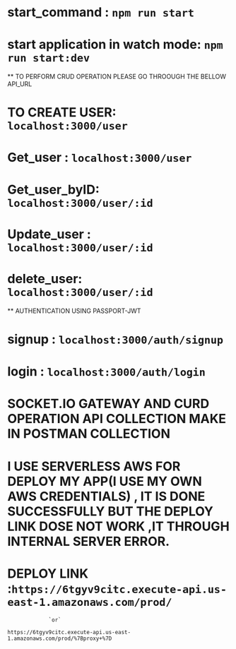 # start_command : `npm run start`
# start application in watch mode: `npm run start:dev`

** TO PERFORM CRUD OPERATION PLEASE GO THROOUGH THE BELLOW API_URL
# TO CREATE USER: `localhost:3000/user`
# Get_user : `localhost:3000/user`
# Get_user_byID: `localhost:3000/user/:id`
# Update_user : `localhost:3000/user/:id`
# delete_user: `localhost:3000/user/:id`
** AUTHENTICATION USING PASSPORT-JWT
# signup : `localhost:3000/auth/signup`
# login : `localhost:3000/auth/login`

# SOCKET.IO GATEWAY AND CURD OPERATION API COLLECTION MAKE IN POSTMAN COLLECTION 

# I USE SERVERLESS AWS FOR DEPLOY MY APP(I USE MY OWN AWS CREDENTIALS) , IT IS DONE SUCCESSFULLY BUT THE DEPLOY LINK DOSE NOT WORK ,IT THROUGH INTERNAL SERVER ERROR.
# DEPLOY LINK :`https://6tgyv9citc.execute-api.us-east-1.amazonaws.com/prod/`
                 `or`
 `https://6tgyv9citc.execute-api.us-east-1.amazonaws.com/prod/%7Bproxy+%7D`


